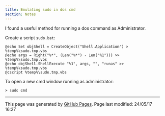 ```yaml
---
title: Emulating sudo in dos cmd
section: Notes
---
```


I found a useful method for running a dos command as Administrator.

Create a script `sudo.bat`:
```
@echo Set objShell = CreateObject("Shell.Application") > %temp%\sudo.tmp.vbs
@echo args = Right("%*", (Len("%*") - Len("%1"))) >> %temp%\sudo.tmp.vbs
@echo objShell.ShellExecute "%1", args, "", "runas" >> %temp%\sudo.tmp.vbs
@cscript %temp%\sudo.tmp.vbs
```
To open a new cmd window running as administrator:
```
> sudo cmd
```

<hr>
<p class="pagedate">This page was generated by <a href=".">GitHub Pages</a>.  Page last modified: 24/05/17 16:27</p>
